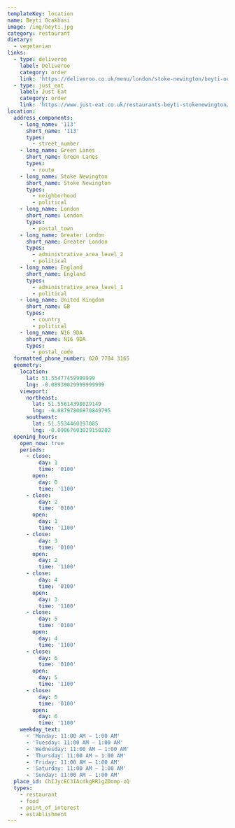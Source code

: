 ```yaml
---
templateKey: location
name: Beyti Ocakbasi
image: /img/beyti.jpg
category: restaurant
dietary:
  - vegetarian
links:
  - type: deliveroo
    label: Deliveroo
    category: order
    link: 'https://deliveroo.co.uk/menu/london/stoke-newington/beyti-ocakbasi'
  - type: just_eat
    label: Just Eat
    category: order
    link: 'https://www.just-eat.co.uk/restaurants-beyti-stokenewington/menu'
location:
  address_components:
    - long_name: '113'
      short_name: '113'
      types:
        - street_number
    - long_name: Green Lanes
      short_name: Green Lanes
      types:
        - route
    - long_name: Stoke Newington
      short_name: Stoke Newington
      types:
        - neighborhood
        - political
    - long_name: London
      short_name: London
      types:
        - postal_town
    - long_name: Greater London
      short_name: Greater London
      types:
        - administrative_area_level_2
        - political
    - long_name: England
      short_name: England
      types:
        - administrative_area_level_1
        - political
    - long_name: United Kingdom
      short_name: GB
      types:
        - country
        - political
    - long_name: N16 9DA
      short_name: N16 9DA
      types:
        - postal_code
  formatted_phone_number: 020 7704 3165
  geometry:
    location:
      lat: 51.55477459999999
      lng: -0.08939029999999999
    viewport:
      northeast:
        lat: 51.55614398029149
        lng: -0.08797806970849795
      southwest:
        lat: 51.5534460197085
        lng: -0.09067603029150202
  opening_hours:
    open_now: true
    periods:
      - close:
          day: 1
          time: '0100'
        open:
          day: 0
          time: '1100'
      - close:
          day: 2
          time: '0100'
        open:
          day: 1
          time: '1100'
      - close:
          day: 3
          time: '0100'
        open:
          day: 2
          time: '1100'
      - close:
          day: 4
          time: '0100'
        open:
          day: 3
          time: '1100'
      - close:
          day: 5
          time: '0100'
        open:
          day: 4
          time: '1100'
      - close:
          day: 6
          time: '0100'
        open:
          day: 5
          time: '1100'
      - close:
          day: 0
          time: '0100'
        open:
          day: 6
          time: '1100'
    weekday_text:
      - 'Monday: 11:00 AM – 1:00 AM'
      - 'Tuesday: 11:00 AM – 1:00 AM'
      - 'Wednesday: 11:00 AM – 1:00 AM'
      - 'Thursday: 11:00 AM – 1:00 AM'
      - 'Friday: 11:00 AM – 1:00 AM'
      - 'Saturday: 11:00 AM – 1:00 AM'
      - 'Sunday: 11:00 AM – 1:00 AM'
  place_id: ChIJycEC3IAcdkgRRlgZDomp-zQ
  types:
    - restaurant
    - food
    - point_of_interest
    - establishment
---
```

